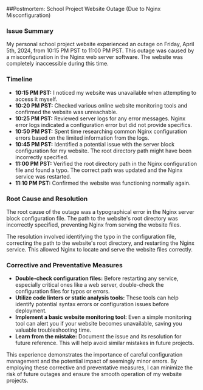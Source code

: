 ##Postmortem: School Project Website Outage (Due to Nginx Misconfiguration)

### Issue Summary

My personal school project website experienced an outage on Friday, April 5th, 2024, from 10:15 PM PST to 11:00 PM PST. This outage was caused by a misconfiguration in the Nginx web server software. The website was completely inaccessible during this time.

### Timeline

* **10:15 PM PST:**  I noticed my website was unavailable when attempting to access it myself. 
* **10:20 PM PST:**  Checked various online website monitoring tools and confirmed the website was unreachable.
* **10:25 PM PST:**  Reviewed server logs for any error messages. Nginx error logs indicated a configuration error but did not provide specifics.
* **10:50 PM PST:**  Spent time researching common Nginx configuration errors based on the limited information from the logs. 
* **10:45 PM PST:**  Identified a potential issue with the server block configuration for my website. The root directory path might have been incorrectly specified.
* **11:00 PM PST:**  Verified the root directory path in the Nginx configuration file and found a typo. The correct path was updated and the Nginx service was restarted.
* **11:10 PM PST:**  Confirmed the website was functioning normally again.

### Root Cause and Resolution

The root cause of the outage was a typographical error in the Nginx server block configuration file. The path to the website's root directory was incorrectly specified, preventing Nginx from serving the website files. 

The resolution involved identifying the typo in the configuration file, correcting the path to the website's root directory, and restarting the Nginx service. This allowed Nginx to locate and serve the website files correctly.

### Corrective and Preventative Measures

* **Double-check configuration files:**  Before restarting any service, especially critical ones like a web server, double-check the configuration files for typos or errors.
* **Utilize code linters or static analysis tools:**  These tools can help identify potential syntax errors or configuration issues before deployment. 
* **Implement a basic website monitoring tool:**  Even a simple monitoring tool can alert you if your website becomes unavailable, saving you valuable troubleshooting time.
* **Learn from the mistake:**  Document the issue and its resolution for future reference. This will help avoid similar mistakes in future projects.


This experience demonstrates the importance of careful configuration management and the potential impact of seemingly minor errors. By employing these corrective and preventative measures, I can minimize the risk of future outages and ensure the smooth operation of my website projects.  
